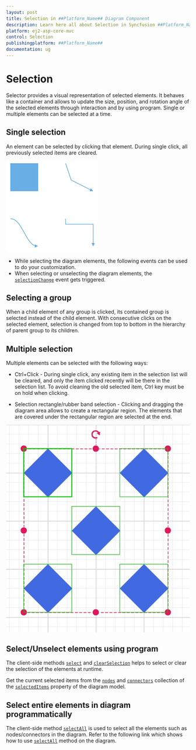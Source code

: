 ```yaml
---
layout: post
title: Selection in ##Platform_Name## Diagram Component
description: Learn here all about Selection in Syncfusion ##Platform_Name## Diagram component of Syncfusion Essential JS 2 and more.
platform: ej2-asp-core-mvc
control: Selection
publishingplatform: ##Platform_Name##
documentation: ug
---
```


# Selection

Selector provides a visual representation of selected elements. It behaves like a container and allows to update the size, position, and rotation angle of the selected elements through interaction and by using program. Single or multiple elements can be selected at a time.

## Single selection

An element can be selected by clicking that element. During single click, all previously selected items are cleared.

![Single Selection](../images/single-select.gif)

* While selecting the diagram elements, the following events can be used to do your customization.
* When selecting or unselecting the diagram elements, the [`selectionChange`](https://help.syncfusion.com/cr/aspnetcore-js2/Syncfusion.EJ2.Diagrams.Diagram.html#Syncfusion_EJ2_Diagrams_Diagram_SelectionChange) event gets triggered.

## Selecting a group

When a child element of any group is clicked, its contained group is selected instead of the child element. With consecutive clicks on the selected element, selection is changed from top to bottom in the hierarchy of parent group to its children.

## Multiple selection

Multiple elements can be selected with the following ways:

* Ctrl+Click - During single click, any existing item in the selection list will be cleared, and only the item clicked recently will be there in the selection list. To avoid cleaning the old selected item, Ctrl key must be on hold when clicking.


* Selection rectangle/rubber band selection - Clicking and dragging the diagram area allows to create a rectangular region. The elements that are covered under the rectangular region are selected at the end.

![Multiple Rubberband Selection](../images/Multiselect_Highlight.JPG)

## Select/Unselect elements using program

The client-side methods [`select`](https://help.syncfusion.com/cr/aspnetcore-js2/Syncfusion.EJ2.Diagrams.html) and [`clearSelection`](https://help.syncfusion.com/cr/aspnetcore-js2/Syncfusion.EJ2.Diagrams.html) helps to select or clear the selection of the elements at runtime.

Get the current selected items from the [`nodes`](https://help.syncfusion.com/cr/aspnetcore-js2/Syncfusion.EJ2.Diagrams.DiagramSelector.html#Syncfusion_EJ2_Diagrams_DiagramSelector_Nodes) and [`connectors`](https://help.syncfusion.com/cr/aspnetcore-js2/Syncfusion.EJ2.Diagrams.DiagramSelector.html#Syncfusion_EJ2_Diagrams_DiagramSelector_Connectors) collection of the [`selectedItems`](https://help.syncfusion.com/cr/aspnetcore-js2/Syncfusion.EJ2.Diagrams.Diagram.html#Syncfusion_EJ2_Diagrams_Diagram_SelectedItems) property of the diagram model.

## Select entire elements in diagram programmatically

The client-side method [`selectAll`](https://help.syncfusion.com/cr/aspnetcore-js2/Syncfusion.EJ2.Diagrams.html) is used to select all the elements such as nodes/connectors in the diagram. Refer to the following link which shows how to use [`selectAll`](https://help.syncfusion.com/cr/aspnetcore-js2/Syncfusion.EJ2.Diagrams.html) method on the diagram.